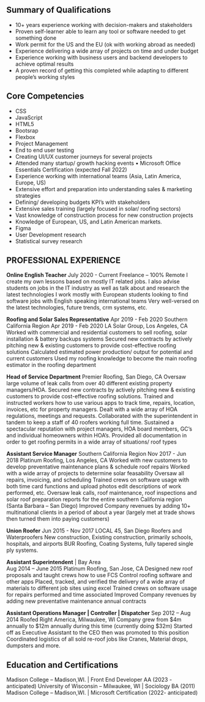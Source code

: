 ## Summary of Qualifications

- 10+ years experience working with decision-makers and stakeholders
-	Proven self-learner able to learn any tool or software needed to get something done
-	Work permit for the US and the EU (ok with working abroad as needed)
-	Experience delivering a wide array of projects on time and under budget
-	Experience working with business users and backend developers to achieve optimal results
-	A proven record of getting this completed while adapting to different people’s working styles

## Core Competencies
- CSS
- JavaScript
- HTML5
- Bootsrap
- Flexbox 
- Project Management
- End to end user testing
- Creating UI/UX customer journeys for several projects
- Attended many startup/ growth hacking events	•	Microsoft Office Essentials Certification (expected Fall 2022)
- Experience working with international teams (Asia, Latin America, Europe, US)
- Extensive effort and preparation into understanding sales & marketing strategies
- Defining/ developing budgets KPI’s with stakeholders
- Extensive sales training (largely focused in solar/ roofing sectors)
- Vast knowledge of construction process for new construction projects
- Knowledge of European, US, and Latin American markets.
- Figma
- User Development research
- Statistical survey research 



## PROFESSIONAL EXPERIENCE
**Online English Teacher**                                                                                          July 2020 - Current
Freelance – 100% Remote
I create my own lessons based on mostly IT related jobs. I also advise students on jobs in the IT industry as well as talk about and research the latest technologies
I work mostly with European students looking to find software jobs with English speaking international teams 
Very well-versed on the latest technologies, future trends, crm systems, etc.

**Roofing and Solar Sales Representative**                                                                          Apr 2019 - Feb 2020
Southern California Region                                                                                       	Apr 2019 - Feb 2020
LA Solar Group, Los Angeles, CA
Worked with commercial and residential customers to sell roofing, solar installation & battery backups systems
Secured new contracts by actively pitching new & existing customers to provide cost-effective roofing solutions
Calculated estimated power production/ output for potential and current customers 
Used my roofing knowledge to become the main roofing estimator in the roofing department

**Head of Service Department**
Premier Roofing, San Diego, CA
Oversaw large volume of leak calls from over 40 different existing property managers/HOA.
Secured new contracts by actively pitching new & existing customers to provide cost-effective roofing solutions.
Trained and instructed workers how to use various apps to track time, repairs, location, invoices, etc for property managers. 
Dealt with a wide array of HOA regulations, meetings and requests. 
Collaborated with the superintendent in tandem to keep a staff of 40 roofers working full time.
Sustained a spectacular reputation with project managers, HOA board members, GC’s and individual homeowners within HOA’s.
Provided all documentation in order to get roofing permits in a wide array of situations/ roof types

**Assistant Service Manager**
Southern California Region                                                             	Nov 2017 - Jun 2018
Platinum Roofing, Los Angeles, CA
Worked with new customers to develop preventative maintenance plans & schedule roof repairs
Worked with a wide array of projects to determine solar feasability
Oversaw all repairs, invoicing, and scheduling 
Trained crews on software usage with both time card functions and upload photos edit descriptions of work performed, etc.
Oversaw leak calls, roof maintenance, roof inspections and solar roof preparation reports for the entire southern California region (Santa Barbara – San Diego)
Improved Company revenues by adding 10+ multinational clients in a period of about a year (largely met at trade shows then turned them into paying customers)

**Union Roofer**                                                                                                    Jun 2015 - Nov 2017
LOCAL 45, San Diego Roofers and Waterproofers                                                                      New construction, Existing construction, primarily schools, hospitals, and airports
BUR Roofing, Coating Systems, fully tapered single ply systems. 

**Assistant Superintendent** 
| Bay Area                                                                     		
Aug 2014 – June 2015
Platinum Roofing, San Jose, CA
Designed new roof proposals and taught crews how to use FCS Control roofing software and other apps
Placed, tracked, and verified the delivery of a wide array of materials to different job sites using excel
Trained crews on software usage for repairs performed and time associated
Improved Company revenues by adding new preventative maintenance annual contracts

**Assistant Operations Manager | Controller | Dispatcher**
Sep 2012 – Aug 2014
Roofed Right America, Milwaukee, WI
Company grew from $4m annually to $12m annually during this time (currently doing $32m)
Started off as Executive Assistant to the CEO then was promoted to this position
Coordinated logistics of all sold re-roof jobs like Cranes, Material drops, dumpsters and more.

## Education and Certifications
Madison College – Madison,WI. | Front End Developer AA (2023 - anticipated)
University of Wisconsin – Milwaukee, WI | Sociology BA (2011)
Madison College – Madison,WI. | Microsoft Certification (2022- anticipated)



